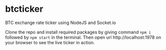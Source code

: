# btcticker
BTC exchange rate ticker using NodeJS and Socket.io

Clone the repo and install required packages by giving command `npm i` followed by `npm start` in the terminal.
Then open url http://localhost:1978 on your browser to see the live ticker in action.

